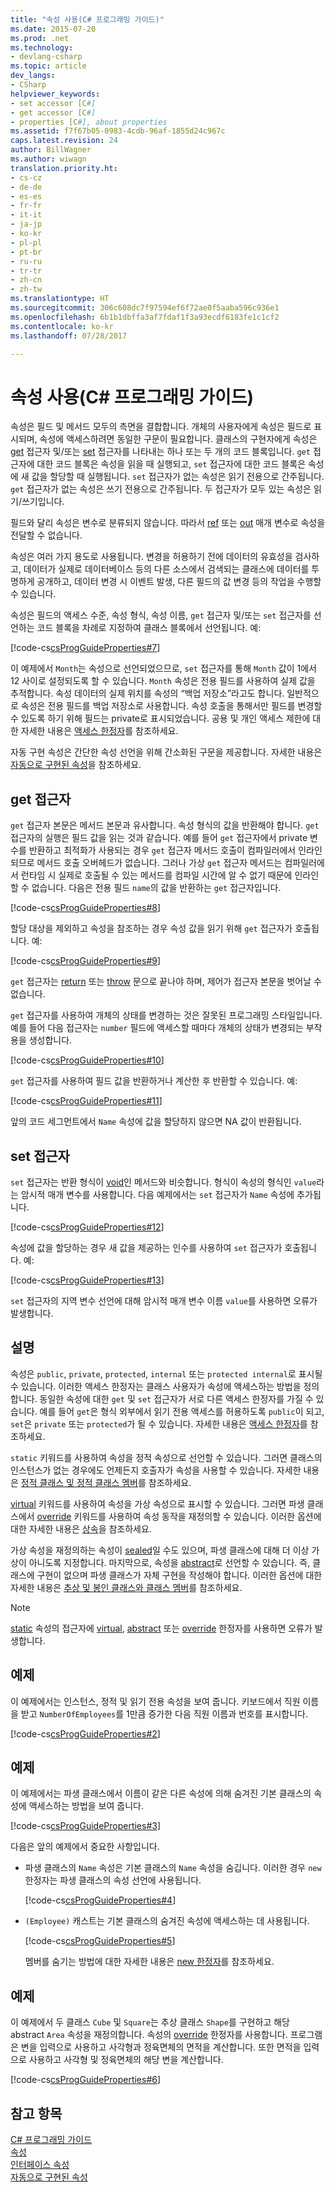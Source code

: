 ```yaml
---
title: "속성 사용(C# 프로그래밍 가이드)"
ms.date: 2015-07-20
ms.prod: .net
ms.technology:
- devlang-csharp
ms.topic: article
dev_langs:
- CSharp
helpviewer_keywords:
- set accessor [C#]
- get accessor [C#]
- properties [C#], about properties
ms.assetid: f7f67b05-0983-4cdb-96af-1855d24c967c
caps.latest.revision: 24
author: BillWagner
ms.author: wiwagn
translation.priority.ht:
- cs-cz
- de-de
- es-es
- fr-fr
- it-it
- ja-jp
- ko-kr
- pl-pl
- pt-br
- ru-ru
- tr-tr
- zh-cn
- zh-tw
ms.translationtype: HT
ms.sourcegitcommit: 306c608dc7f97594ef6f72ae0f5aaba596c936e1
ms.openlocfilehash: 6b1b1dbffa3af7fdaf1f3a93ecdf6183fe1c1cf2
ms.contentlocale: ko-kr
ms.lasthandoff: 07/28/2017

---
```

# <a name="using-properties-c-programming-guide"></a>속성 사용(C# 프로그래밍 가이드)
속성은 필드 및 메서드 모두의 측면을 결합합니다. 개체의 사용자에게 속성은 필드로 표시되며, 속성에 액세스하려면 동일한 구문이 필요합니다. 클래스의 구현자에게 속성은 [get](../../../csharp/language-reference/keywords/get.md) 접근자 및/또는 [set](../../../csharp/language-reference/keywords/set.md) 접근자를 나타내는 하나 또는 두 개의 코드 블록입니다. `get` 접근자에 대한 코드 블록은 속성을 읽을 때 실행되고, `set` 접근자에 대한 코드 블록은 속성에 새 값을 할당할 때 실행됩니다. `set` 접근자가 없는 속성은 읽기 전용으로 간주됩니다. `get` 접근자가 없는 속성은 쓰기 전용으로 간주됩니다. 두 접근자가 모두 있는 속성은 읽기/쓰기입니다.  
  
 필드와 달리 속성은 변수로 분류되지 않습니다. 따라서 [ref](../../../csharp/language-reference/keywords/ref.md) 또는 [out](../../../csharp/language-reference/keywords/out.md) 매개 변수로 속성을 전달할 수 없습니다.  
  
 속성은 여러 가지 용도로 사용됩니다. 변경을 허용하기 전에 데이터의 유효성을 검사하고, 데이터가 실제로 데이터베이스 등의 다른 소스에서 검색되는 클래스에 데이터를 투명하게 공개하고, 데이터 변경 시 이벤트 발생, 다른 필드의 값 변경 등의 작업을 수행할 수 있습니다.  
  
 속성은 필드의 액세스 수준, 속성 형식, 속성 이름, `get` 접근자 및/또는 `set` 접근자를 선언하는 코드 블록을 차례로 지정하여 클래스 블록에서 선언됩니다. 예:  
  
 [!code-cs[csProgGuideProperties#7](../../../csharp/programming-guide/classes-and-structs/codesnippet/CSharp/using-properties_1.cs)]  
  
 이 예제에서 `Month`는 속성으로 선언되었으므로, `set` 접근자를 통해 `Month` 값이 1에서 12 사이로 설정되도록 할 수 있습니다. `Month` 속성은 전용 필드를 사용하여 실제 값을 추적합니다. 속성 데이터의 실제 위치를 속성의 “백업 저장소”라고도 합니다. 일반적으로 속성은 전용 필드를 백업 저장소로 사용합니다. 속성 호출을 통해서만 필드를 변경할 수 있도록 하기 위해 필드는 private로 표시되었습니다. 공용 및 개인 액세스 제한에 대한 자세한 내용은 [액세스 한정자](../../../csharp/programming-guide/classes-and-structs/access-modifiers.md)를 참조하세요.  
  
 자동 구현 속성은 간단한 속성 선언을 위해 간소화된 구문을 제공합니다. 자세한 내용은 [자동으로 구현된 속성](../../../csharp/programming-guide/classes-and-structs/auto-implemented-properties.md)을 참조하세요.  
  
## <a name="the-get-accessor"></a>get 접근자  
 `get` 접근자 본문은 메서드 본문과 유사합니다. 속성 형식의 값을 반환해야 합니다. `get` 접근자의 실행은 필드 값을 읽는 것과 같습니다. 예를 들어 `get` 접근자에서 private 변수를 반환하고 최적화가 사용되는 경우 `get` 접근자 메서드 호출이 컴파일러에서 인라인되므로 메서드 호출 오버헤드가 없습니다. 그러나 가상 `get` 접근자 메서드는 컴파일러에서 런타임 시 실제로 호출될 수 있는 메서드를 컴파일 시간에 알 수 없기 때문에 인라인할 수 없습니다. 다음은 전용 필드 `name`의 값을 반환하는 `get` 접근자입니다.  
  
 [!code-cs[csProgGuideProperties#8](../../../csharp/programming-guide/classes-and-structs/codesnippet/CSharp/using-properties_2.cs)]  
  
 할당 대상을 제외하고 속성을 참조하는 경우 속성 값을 읽기 위해 `get` 접근자가 호출됩니다. 예:  
  
 [!code-cs[csProgGuideProperties#9](../../../csharp/programming-guide/classes-and-structs/codesnippet/CSharp/using-properties_3.cs)]  
  
 `get` 접근자는 [return](../../../csharp/language-reference/keywords/return.md) 또는 [throw](../../../csharp/language-reference/keywords/throw.md) 문으로 끝나야 하며, 제어가 접근자 본문을 벗어날 수 없습니다.  
  
 `get` 접근자를 사용하여 개체의 상태를 변경하는 것은 잘못된 프로그래밍 스타일입니다. 예를 들어 다음 접근자는 `number` 필드에 액세스할 때마다 개체의 상태가 변경되는 부작용을 생성합니다.  
  
 [!code-cs[csProgGuideProperties#10](../../../csharp/programming-guide/classes-and-structs/codesnippet/CSharp/using-properties_4.cs)]  
  
 `get` 접근자를 사용하여 필드 값을 반환하거나 계산한 후 반환할 수 있습니다. 예:  
  
 [!code-cs[csProgGuideProperties#11](../../../csharp/programming-guide/classes-and-structs/codesnippet/CSharp/using-properties_5.cs)]  
  
 앞의 코드 세그먼트에서 `Name` 속성에 값을 할당하지 않으면 NA 값이 반환됩니다.  
  
## <a name="the-set-accessor"></a>set 접근자  
 `set` 접근자는 반환 형식이 [void](../../../csharp/language-reference/keywords/void.md)인 메서드와 비슷합니다. 형식이 속성의 형식인 `value`라는 암시적 매개 변수를 사용합니다. 다음 예제에서는 `set` 접근자가 `Name` 속성에 추가됩니다.  
  
 [!code-cs[csProgGuideProperties#12](../../../csharp/programming-guide/classes-and-structs/codesnippet/CSharp/using-properties_6.cs)]  
  
 속성에 값을 할당하는 경우 새 값을 제공하는 인수를 사용하여 `set` 접근자가 호출됩니다. 예:  
  
 [!code-cs[csProgGuideProperties#13](../../../csharp/programming-guide/classes-and-structs/codesnippet/CSharp/using-properties_7.cs)]  
  
 `set` 접근자의 지역 변수 선언에 대해 암시적 매개 변수 이름 `value`를 사용하면 오류가 발생합니다.  
  
## <a name="remarks"></a>설명  
 속성은 `public`, `private`, `protected`, `internal` 또는 `protected internal`로 표시될 수 있습니다. 이러한 액세스 한정자는 클래스 사용자가 속성에 액세스하는 방법을 정의합니다. 동일한 속성에 대한 `get` 및 `set` 접근자가 서로 다른 액세스 한정자를 가질 수 있습니다. 예를 들어 `get`은 형식 외부에서 읽기 전용 액세스를 허용하도록 `public`이 되고, `set`은 `private` 또는 `protected`가 될 수 있습니다. 자세한 내용은 [액세스 한정자](../../../csharp/programming-guide/classes-and-structs/access-modifiers.md)를 참조하세요.  
  
 `static` 키워드를 사용하여 속성을 정적 속성으로 선언할 수 있습니다. 그러면 클래스의 인스턴스가 없는 경우에도 언제든지 호출자가 속성을 사용할 수 있습니다. 자세한 내용은 [정적 클래스 및 정적 클래스 멤버](../../../csharp/programming-guide/classes-and-structs/static-classes-and-static-class-members.md)를 참조하세요.  
  
 [virtual](../../../csharp/language-reference/keywords/virtual.md) 키워드를 사용하여 속성을 가상 속성으로 표시할 수 있습니다. 그러면 파생 클래스에서 [override](../../../csharp/language-reference/keywords/override.md) 키워드를 사용하여 속성 동작을 재정의할 수 있습니다. 이러한 옵션에 대한 자세한 내용은 [상속](../../../csharp/programming-guide/classes-and-structs/inheritance.md)을 참조하세요.  
  
 가상 속성을 재정의하는 속성이 [sealed](../../../csharp/language-reference/keywords/sealed.md)일 수도 있으며, 파생 클래스에 대해 더 이상 가상이 아니도록 지정합니다. 마지막으로, 속성을 [abstract](../../../csharp/language-reference/keywords/abstract.md)로 선언할 수 있습니다. 즉, 클래스에 구현이 없으며 파생 클래스가 자체 구현을 작성해야 합니다. 이러한 옵션에 대한 자세한 내용은 [추상 및 봉인 클래스와 클래스 멤버](../../../csharp/programming-guide/classes-and-structs/abstract-and-sealed-classes-and-class-members.md)를 참조하세요.  
  
> [!NOTE]
>  [static](../../../csharp/language-reference/keywords/static.md) 속성의 접근자에 [virtual](../../../csharp/language-reference/keywords/virtual.md), [abstract](../../../csharp/language-reference/keywords/abstract.md) 또는 [override](../../../csharp/language-reference/keywords/override.md) 한정자를 사용하면 오류가 발생합니다.  
  
## <a name="example"></a>예제  
 이 예제에서는 인스턴스, 정적 및 읽기 전용 속성을 보여 줍니다. 키보드에서 직원 이름을 받고 `NumberOfEmployees`를 1만큼 증가한 다음 직원 이름과 번호를 표시합니다.  
  
 [!code-cs[csProgGuideProperties#2](../../../csharp/programming-guide/classes-and-structs/codesnippet/CSharp/using-properties_8.cs)]  
  
## <a name="example"></a>예제  
 이 예제에서는 파생 클래스에서 이름이 같은 다른 속성에 의해 숨겨진 기본 클래스의 속성에 액세스하는 방법을 보여 줍니다.  
  
 [!code-cs[csProgGuideProperties#3](../../../csharp/programming-guide/classes-and-structs/codesnippet/CSharp/using-properties_9.cs)]  
  
 다음은 앞의 예제에서 중요한 사항입니다.  
  
-   파생 클래스의 `Name` 속성은 기본 클래스의 `Name` 속성을 숨깁니다. 이러한 경우 `new` 한정자는 파생 클래스의 속성 선언에 사용됩니다.  
  
     [!code-cs[csProgGuideProperties#4](../../../csharp/programming-guide/classes-and-structs/codesnippet/CSharp/using-properties_10.cs)]  
  
-   `(Employee)` 캐스트는 기본 클래스의 숨겨진 속성에 액세스하는 데 사용됩니다.  
  
     [!code-cs[csProgGuideProperties#5](../../../csharp/programming-guide/classes-and-structs/codesnippet/CSharp/using-properties_11.cs)]  
  
     멤버를 숨기는 방법에 대한 자세한 내용은 [new 한정자](../../../csharp/language-reference/keywords/new-modifier.md)를 참조하세요.  
  
## <a name="example"></a>예제  
 이 예제에서 두 클래스 `Cube` 및 `Square`는 추상 클래스 `Shape`를 구현하고 해당 abstract `Area` 속성을 재정의합니다. 속성의 [override](../../../csharp/language-reference/keywords/override.md) 한정자를 사용합니다. 프로그램은 변을 입력으로 사용하고 사각형과 정육면체의 면적을 계산합니다. 또한 면적을 입력으로 사용하고 사각형 및 정육면체의 해당 변을 계산합니다.  
  
 [!code-cs[csProgGuideProperties#6](../../../csharp/programming-guide/classes-and-structs/codesnippet/CSharp/using-properties_12.cs)]  
  
## <a name="see-also"></a>참고 항목  
 [C# 프로그래밍 가이드](../../../csharp/programming-guide/index.md)   
 [속성](../../../csharp/programming-guide/classes-and-structs/properties.md)   
 [인터페이스 속성](../../../csharp/programming-guide/classes-and-structs/interface-properties.md)   
 [자동으로 구현된 속성](../../../csharp/programming-guide/classes-and-structs/auto-implemented-properties.md)

